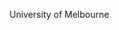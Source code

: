 [//]: # (Created by ./bin/manage_files.pl from ./species/Trichinella_t8/PRJNA257433/Trichinella_t8_PRJNA257433.summary.html on Thu Jun 11 13:46:22 2020)
University of Melbourne

